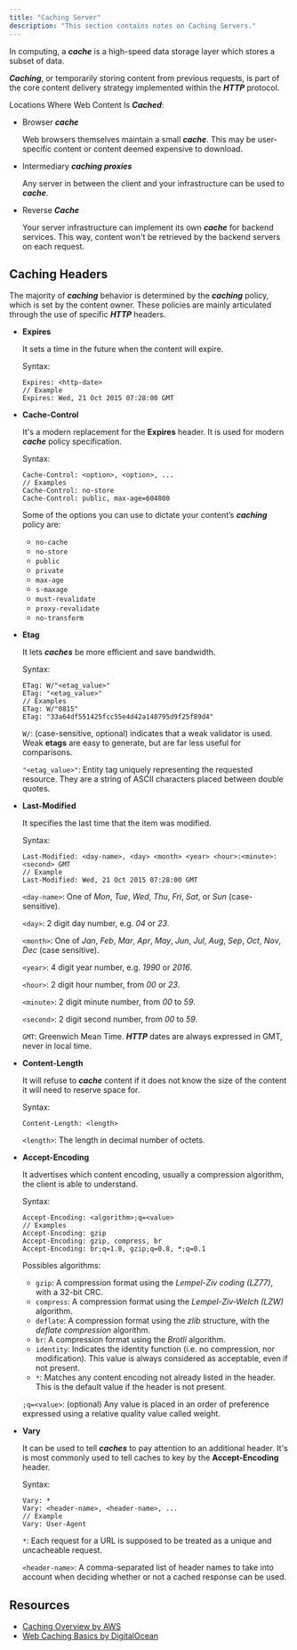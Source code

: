 ```yaml
---
title: "Caching Server"
description: "This section contains notes on Caching Servers."
---
```


In computing, a ***cache*** is a high-speed data storage layer which stores a subset of data.

***Caching***, or temporarily storing content from previous requests, is part of the core content delivery strategy implemented within the ***HTTP*** protocol.

Locations Where Web Content Is ***Cached***:

- Browser ***cache***

  Web browsers themselves maintain a small ***cache***. This may be user-specific content or content deemed expensive to download.
- Intermediary ***caching proxies***

  Any server in between the client and your infrastructure can be used to ***cache***.
- Reverse ***Cache***

  Your server infrastructure can implement its own ***cache*** for backend services. This way, content won't be retrieved by the backend servers on each request.

## Caching Headers

The majority of ***caching*** behavior is determined by the ***caching*** policy, which is set by the content owner. These policies are mainly articulated through the use of specific ***HTTP*** headers.

- **Expires**

  It sets a time in the future when the content will expire.

  Syntax:

  ```
  Expires: <http-date>
  // Example
  Expires: Wed, 21 Oct 2015 07:28:00 GMT
  ```

- **Cache-Control**

  It's a modern replacement for the **Expires** header. It is used for modern ***cache*** policy specification.

  Syntax:

  ```
  Cache-Control: <option>, <option>, ...
  // Examples
  Cache-Control: no-store
  Cache-Control: public, max-age=604800
  ```

  Some of the options you can use to dictate your content’s ***caching*** policy are:
  - `no-cache`
  - `no-store`
  - `public`
  - `private`
  - `max-age`
  - `s-maxage`
  - `must-revalidate`
  - `proxy-revalidate`
  - `no-transform`
- **Etag**

  It lets ***caches*** be more efficient and save bandwidth.

  Syntax:

  ```
  ETag: W/"<etag_value>"
  ETag: "<etag_value>"
  // Examples
  ETag: W/"0815"
  ETag: "33a64df551425fcc55e4d42a148795d9f25f89d4"
  ```

  `W/`: (case-sensitive, optional) indicates that a weak validator is used. Weak **etags** are easy to generate, but are far less useful for comparisons.

  `"<etag_value>"`: Entity tag uniquely representing the requested resource. They are a string of ASCII characters placed between double quotes.
- **Last-Modified**

  It specifies the last time that the item was modified.

  Syntax:

  ```
  Last-Modified: <day-name>, <day> <month> <year> <hour>:<minute>:<second> GMT
  // Example
  Last-Modified: Wed, 21 Oct 2015 07:28:00 GMT
  ```

  `<day-name>`: One of *Mon*, *Tue*, *Wed*, *Thu*, *Fri*, *Sat*, or *Sun* (case-sensitive).

  `<day>`: 2 digit day number, e.g. *04* or *23*.

  `<month>`: One of *Jan*, *Feb*, *Mar*, *Apr*, *May*, *Jun*, *Jul*, *Aug*, *Sep*, *Oct*, *Nov*, *Dec* (case sensitive).

  `<year>`: 4 digit year number, e.g. *1990* or *2016*.

  `<hour>`: 2 digit hour number, from *00* or *23*.

  `<minute>`: 2 digit minute number, from *00* to *59*.

  `<second>`: 2 digit second number, from *00* to *59*.

  `GMT`: Greenwich Mean Time. ***HTTP*** dates are always expressed in GMT, never in local time.
- **Content-Length**

  It will refuse to ***cache*** content if it does not know the size of the content it will need to reserve space for.

  Syntax:

  ```
  Content-Length: <length>
  ```

  `<length>`: The length in decimal number of octets.
- **Accept-Encoding**

  It advertises which content encoding, usually a compression algorithm, the client is able to understand.

  Syntax:

  ```
  Accept-Encoding: <algorithm>;q=<value>
  // Examples
  Accept-Encoding: gzip
  Accept-Encoding: gzip, compress, br
  Accept-Encoding: br;q=1.0, gzip;q=0.8, *;q=0.1
  ```

  Possibles algorithms:
  - `gzip`: A compression format using the *Lempel-Ziv coding (LZ77)*, with a 32-bit CRC.
  - `compress`: A compression format using the *Lempel-Ziv-Welch (LZW)* algorithm.
  - `deflate`: A compression format using the *zlib* structure, with the *deflate compression* algorithm.
  - `br`: A compression format using the *Brotli* algorithm.
  - `identity`: Indicates the identity function (i.e. no compression, nor modification). This value is always considered as acceptable, even if not present.
  - `*`: Matches any content encoding not already listed in the header. This is the default value if the header is not present.

  `;q=<value>`: (optional) Any value is placed in an order of preference expressed using a relative quality value called weight.
- **Vary**

  It can be used to tell ***caches*** to pay attention to an additional header. It's is most commonly used to tell caches to key by the **Accept-Encoding** header.

  Syntax:

  ```
  Vary: *
  Vary: <header-name>, <header-name>, ...
  // Example
  Vary: User-Agent
  ```

  `*`: Each request for a URL is supposed to be treated as a unique and uncacheable request.

  `<header-name>`: A comma-separated list of header names to take into account when deciding whether or not a cached response can be used.

## Resources

- [Caching Overview by AWS](https://aws.amazon.com/caching/)
- [Web Caching Basics by DigitalOcean](https://www.digitalocean.com/community/tutorials/web-caching-basics-terminology-http-headers-and-caching-strategies)
